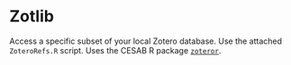 # Zotlib
Access a specific subset of your local Zotero database. Use the attached <code>ZoteroRefs.R</code> script. Uses the CESAB R package <a href=""><code>zoteror</code></a>.
